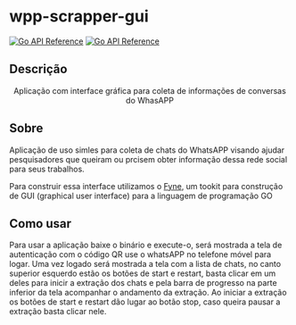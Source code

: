 # wpp-scrapper-gui

<a href="#" title="license" rel="nofollow"><img src="https://img.shields.io/apm/l/readme" alt="Go API Reference"></a>
<a href="https://pkg.go.dev/fyne.io/fyne/v2?tab=doc" title="Go API Reference" rel="nofollow"><img src="https://img.shields.io/badge/go-documentation-blue.svg?style=flat" alt="Go API Reference"></a>

## Descrição
<p align="center">Aplicação com interface gráfica para coleta de informações de conversas do WhasAPP</p>


## Sobre
<p> Aplicação de uso simles para coleta de chats do WhatsAPP visando ajudar pesquisadores que queiram ou prcisem obter informação dessa rede social para seus trabalhos.

 Para construir essa interface utilizamos o [Fyne](https://fyne.io), um tookit para construção de GUI (graphical user interface) para a linguagem de programação GO</p>
 
 ## Como usar 
<p>Para usar a aplicação baixe o binário e execute-o, será mostrada a tela de autenticação com o código QR use o whatsAPP no telefone móvel para logar.
Uma vez logado será mostrada a tela com a lista de chats, no canto superior esquerdo estão os botões de start e restart, basta clicar em um deles para inicir a extração dos chats e pela barra de progresso na parte inferior da tela acompanhar o andamento da extração.
Ao iniciar a extração os botões de start e restart dão lugar ao botão stop, caso queira pausar a extração basta clicar nele.<p/> 
